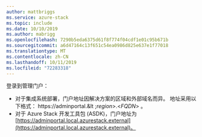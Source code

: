 ```yaml
---
author: mattbriggs
ms.service: azure-stack
ms.topic: include
ms.date: 10/10/2019
ms.author: mabrigg
ms.openlocfilehash: 7290b5eda6375d61f8f774f04cdf1e01c95b671b
ms.sourcegitcommit: a6d47164c13f651c54ea0986d825e637e1f77018
ms.translationtype: MT
ms.contentlocale: zh-CN
ms.lasthandoff: 10/11/2019
ms.locfileid: "72283318"
---
```

登录到管理门户：
- 对于集成系统部署，门户地址因解决方案的区域和外部域名而异。 地址采用以下格式： https://adminportal.&lt ;*region*&gt;.&lt;*FQDN*&gt; 。
- 对于 Azure Stack 开发工具包 (ASDK)，门户地址为 [https://adminportal.local.azurestack.external](https://adminportal.local.azurestack.external)。
